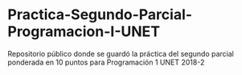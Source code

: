 # Practica-Segundo-Parcial-Programacion-I-UNET
Repositorio público donde se guardó la práctica del segundo parcial ponderada en 10 puntos para Programación 1 UNET 2018-2
